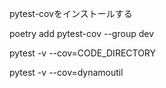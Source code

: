 pytest-covをインストールする


poetry add pytest-cov --group dev

pytest -v --cov=CODE_DIRECTORY

pytest -v --cov=dynamoutil